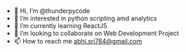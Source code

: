 - 👋 Hi, I’m @thunderpycode
- 👀 I’m interested in python scripting amd analytics
- 🌱 I’m currently learning ReactJS
- 💞️ I’m looking to collaborate on Web Development Project
- 📫 How to reach me abhi.sri784@gmail.com
<!---
thunderpycode/thunderpycode is a ✨ special ✨ repository because its `README.md` (this file) appears on your GitHub profile.
You can click the Preview link to take a look at your changes.
--->
